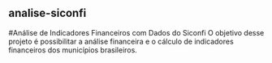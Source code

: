 ## analise-siconfi
#Análise de Indicadores Financeiros com Dados do Siconfi
O objetivo desse projeto é possibilitar a análise financeira e o cálculo de indicadores financeiros dos municípios brasileiros.
